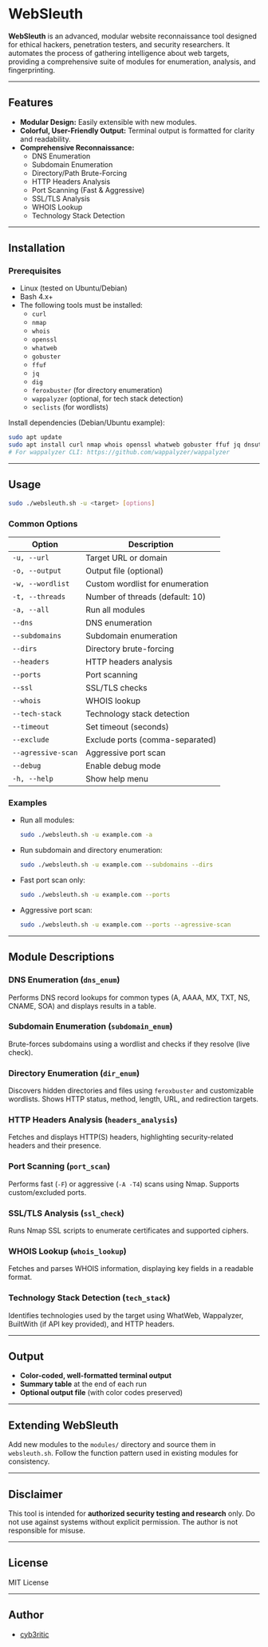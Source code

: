 # WebSleuth

**WebSleuth** is an advanced, modular website reconnaissance tool designed for ethical hackers, penetration testers, and security researchers. It automates the process of gathering intelligence about web targets, providing a comprehensive suite of modules for enumeration, analysis, and fingerprinting.

---

## Features

- **Modular Design:** Easily extensible with new modules.
- **Colorful, User-Friendly Output:** Terminal output is formatted for clarity and readability.
- **Comprehensive Reconnaissance:**
  - DNS Enumeration
  - Subdomain Enumeration
  - Directory/Path Brute-Forcing
  - HTTP Headers Analysis
  - Port Scanning (Fast & Aggressive)
  - SSL/TLS Analysis
  - WHOIS Lookup
  - Technology Stack Detection

---

## Installation

### Prerequisites

- Linux (tested on Ubuntu/Debian)
- Bash 4.x+
- The following tools must be installed:
  - `curl`
  - `nmap`
  - `whois`
  - `openssl`
  - `whatweb`
  - `gobuster`
  - `ffuf`
  - `jq`
  - `dig`
  - `feroxbuster` (for directory enumeration)
  - `wappalyzer` (optional, for tech stack detection)
  - `seclists` (for wordlists)

Install dependencies (Debian/Ubuntu example):

```bash
sudo apt update
sudo apt install curl nmap whois openssl whatweb gobuster ffuf jq dnsutils feroxbuster seclists
# For wappalyzer CLI: https://github.com/wappalyzer/wappalyzer
```

---

## Usage

```bash
sudo ./websleuth.sh -u <target> [options]
```

### Common Options

| Option                | Description                                 |
|-----------------------|---------------------------------------------|
| `-u, --url`           | Target URL or domain                        |
| `-o, --output`        | Output file (optional)                      |
| `-w, --wordlist`      | Custom wordlist for enumeration             |
| `-t, --threads`       | Number of threads (default: 10)             |
| `-a, --all`           | Run all modules                             |
| `--dns`               | DNS enumeration                             |
| `--subdomains`        | Subdomain enumeration                       |
| `--dirs`              | Directory brute-forcing                     |
| `--headers`           | HTTP headers analysis                       |
| `--ports`             | Port scanning                               |
| `--ssl`               | SSL/TLS checks                              |
| `--whois`             | WHOIS lookup                                |
| `--tech-stack`        | Technology stack detection                  |
| `--timeout`           | Set timeout (seconds)                       |
| `--exclude`           | Exclude ports (comma-separated)             |
| `--agressive-scan`    | Aggressive port scan                        |
| `--debug`             | Enable debug mode                           |
| `-h, --help`          | Show help menu                              |

### Examples

- Run all modules:
  ```bash
  sudo ./websleuth.sh -u example.com -a
  ```

- Run subdomain and directory enumeration:
  ```bash
  sudo ./websleuth.sh -u example.com --subdomains --dirs
  ```

- Fast port scan only:
  ```bash
  sudo ./websleuth.sh -u example.com --ports
  ```

- Aggressive port scan:
  ```bash
  sudo ./websleuth.sh -u example.com --ports --agressive-scan
  ```

---

## Module Descriptions

### DNS Enumeration (`dns_enum`)
Performs DNS record lookups for common types (A, AAAA, MX, TXT, NS, CNAME, SOA) and displays results in a table.

### Subdomain Enumeration (`subdomain_enum`)
Brute-forces subdomains using a wordlist and checks if they resolve (live check).

### Directory Enumeration (`dir_enum`)
Discovers hidden directories and files using `feroxbuster` and customizable wordlists. Shows HTTP status, method, length, URL, and redirection targets.

### HTTP Headers Analysis (`headers_analysis`)
Fetches and displays HTTP(S) headers, highlighting security-related headers and their presence.

### Port Scanning (`port_scan`)
Performs fast (`-F`) or aggressive (`-A -T4`) scans using Nmap. Supports custom/excluded ports.

### SSL/TLS Analysis (`ssl_check`)
Runs Nmap SSL scripts to enumerate certificates and supported ciphers.

### WHOIS Lookup (`whois_lookup`)
Fetches and parses WHOIS information, displaying key fields in a readable format.

### Technology Stack Detection (`tech_stack`)
Identifies technologies used by the target using WhatWeb, Wappalyzer, BuiltWith (if API key provided), and HTTP headers.

---

## Output

- **Color-coded, well-formatted terminal output**
- **Summary table** at the end of each run
- **Optional output file** (with color codes preserved)

---

## Extending WebSleuth

Add new modules to the `modules/` directory and source them in `websleuth.sh`. Follow the function pattern used in existing modules for consistency.

---

## Disclaimer

This tool is intended for **authorized security testing and research** only. Do not use against systems without explicit permission. The author is not responsible for misuse.

---

## License

MIT License

---

## Author

- [cyb3ritic](https://github.com/cyb3ritic)
